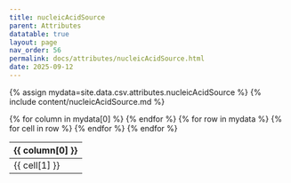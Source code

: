 ```yaml
---
title: nucleicAcidSource
parent: Attributes
datatable: true
layout: page
nav_order: 56
permalink: docs/attributes/nucleicAcidSource.html
date: 2025-09-12
---
```

{% assign mydata=site.data.csv.attributes.nucleicAcidSource %}
{% include content/nucleicAcidSource.md %}
<table id="myTable" class="display" style="width:100%">
    <thead>
    {% for column in mydata[0] %}
        <th>{{ column[0] }}</th>
    {% endfor %}
    </thead>
    <tbody>
    {% for row in mydata %}
        <tr>
        {% for cell in row %}
            <td>{{ cell[1] }}</td>
        {% endfor %}
        </tr>
    {% endfor %}
    </tbody>
</table>
<script type="text/javascript">
  $(document).ready(function () {
    $('#myTable').DataTable({
      responsive: true,
      deferRender: false,
      paging: false,
      order: [],
    });
  });
</script>
